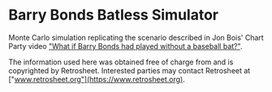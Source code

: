 # Barry Bonds Batless Simulator

Monte Carlo simulation replicating the scenario described in Jon Bois' Chart Party video
["What if Barry Bonds had played without a baseball bat?"](https://youtu.be/JwMfT2cZGHg).


The information used here was obtained free of charge from and is copyrighted by
Retrosheet. Interested parties may contact Retrosheet at
["www.retrosheet.org"](https://www.retrosheet.org).
